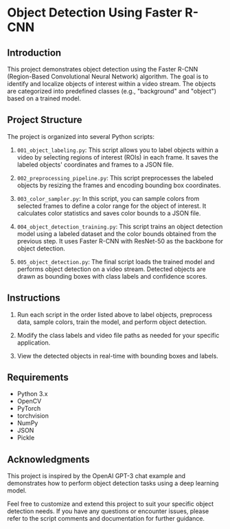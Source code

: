 # Object Detection Using Faster R-CNN

## Introduction

This project demonstrates object detection using the Faster R-CNN (Region-Based Convolutional Neural Network) algorithm. The goal is to identify and localize objects of interest within a video stream. The objects are categorized into predefined classes (e.g., "background" and "object") based on a trained model.

## Project Structure

The project is organized into several Python scripts:

1. `001_object_labeling.py`: This script allows you to label objects within a video by selecting regions of interest (ROIs) in each frame. It saves the labeled objects' coordinates and frames to a JSON file.

2. `002_preprocessing_pipeline.py`: This script preprocesses the labeled objects by resizing the frames and encoding bounding box coordinates.

3. `003_color_sampler.py`: In this script, you can sample colors from selected frames to define a color range for the object of interest. It calculates color statistics and saves color bounds to a JSON file.

4. `004_object_detection_training.py`: This script trains an object detection model using a labeled dataset and the color bounds obtained from the previous step. It uses Faster R-CNN with ResNet-50 as the backbone for object detection.

5. `005_object_detection.py`: The final script loads the trained model and performs object detection on a video stream. Detected objects are drawn as bounding boxes with class labels and confidence scores.

## Instructions

1. Run each script in the order listed above to label objects, preprocess data, sample colors, train the model, and perform object detection.

2. Modify the class labels and video file paths as needed for your specific application.

3. View the detected objects in real-time with bounding boxes and labels.

## Requirements

- Python 3.x
- OpenCV
- PyTorch
- torchvision
- NumPy
- JSON
- Pickle

## Acknowledgments

This project is inspired by the OpenAI GPT-3 chat example and demonstrates how to perform object detection tasks using a deep learning model.

Feel free to customize and extend this project to suit your specific object detection needs. If you have any questions or encounter issues, please refer to the script comments and documentation for further guidance.

